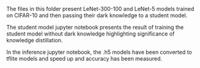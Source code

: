 The files in this folder present LeNet-300-100 and LeNet-5 models trained on CIFAR-10 and then passing their dark knowledge to a student model. 

The student model jupyter notebook presents the result of training the student model without dark knowledge highlighting significance of knowledge distillation.

In the inference jupyter notebook, the .h5 models have been converted to tflite models and speed up and accuracy has been measured.
